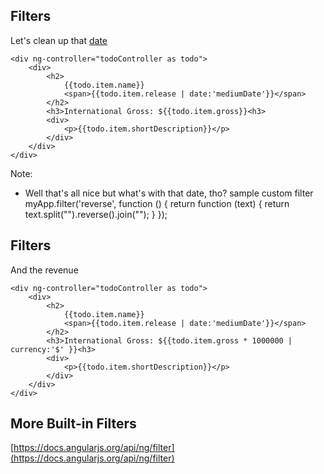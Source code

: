 ## Filters
Let's clean up that [date](https://docs.angularjs.org/api/ng/filter/date)
```
<div ng-controller="todoController as todo">
    <div>
        <h2>
            {{todo.item.name}}
            <span>{{todo.item.release | date:'mediumDate'}}</span>
        </h2>
        <h3>International Gross: ${{todo.item.gross}}<h3>
        <div>
            <p>{{todo.item.shortDescription}}</p>
        </div>
    </div>
</div>
```

Note:
- Well that's all nice but what's with that date, tho?
sample custom filter
myApp.filter('reverse', function () {
  return function (text) {
    return text.split("").reverse().join("");
  }
});


## Filters
And the revenue
```
<div ng-controller="todoController as todo">
    <div>
        <h2>
            {{todo.item.name}}
            <span>{{todo.item.release | date:'mediumDate'}}</span>
        </h2>
        <h3>International Gross: ${{todo.item.gross * 1000000 | currency:'$' }}<h3>
        <div>
            <p>{{todo.item.shortDescription}}</p>
        </div>
    </div>
</div>
```


## More Built-in Filters
[https://docs.angularjs.org/api/ng/filter](https://docs.angularjs.org/api/ng/filter)
